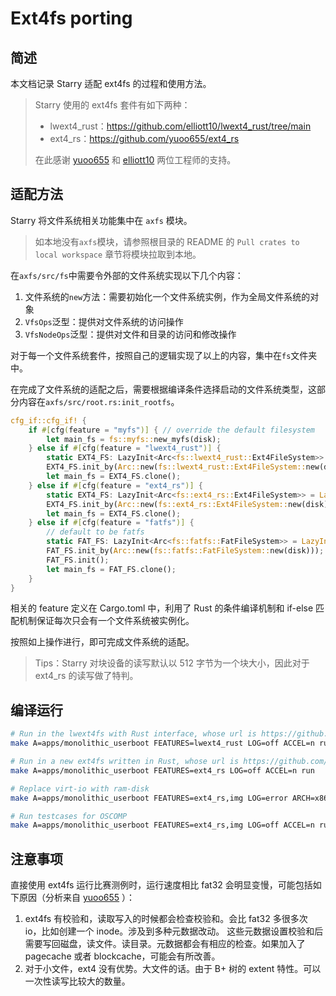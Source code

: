 # Ext4fs porting

## 简述

本文档记录 Starry 适配 ext4fs 的过程和使用方法。

> Starry 使用的 ext4fs 套件有如下两种：
>
> - lwext4_rust：https://github.com/elliott10/lwext4_rust/tree/main
> - ext4_rs：https://github.com/yuoo655/ext4_rs
>
> 在此感谢 [yuoo655](https://github.com/yuoo655) 和 [elliott10](https://github.com/elliott10/) 两位工程师的支持。



## 适配方法

Starry 将文件系统相关功能集中在 `axfs` 模块。

> 如本地没有`axfs`模块，请参照根目录的 README 的 `Pull crates to local workspace` 章节将模块拉取到本地。

在`axfs/src/fs`中需要令外部的文件系统实现以下几个内容：

1. 文件系统的`new`方法：需要初始化一个文件系统实例，作为全局文件系统的对象
2. `VfsOps`泛型：提供对文件系统的访问操作
3. `VfsNodeOps`泛型：提供对文件和目录的访问和修改操作

对于每一个文件系统套件，按照自己的逻辑实现了以上的内容，集中在`fs`文件夹中。

在完成了文件系统的适配之后，需要根据编译条件选择启动的文件系统类型，这部分内容在`axfs/src/root.rs:init_rootfs`。

```rust
cfg_if::cfg_if! {
    if #[cfg(feature = "myfs")] { // override the default filesystem
        let main_fs = fs::myfs::new_myfs(disk);
    } else if #[cfg(feature = "lwext4_rust")] {
        static EXT4_FS: LazyInit<Arc<fs::lwext4_rust::Ext4FileSystem>> = LazyInit::new();
        EXT4_FS.init_by(Arc::new(fs::lwext4_rust::Ext4FileSystem::new(disk)));
        let main_fs = EXT4_FS.clone();
    } else if #[cfg(feature = "ext4_rs")] {
        static EXT4_FS: LazyInit<Arc<fs::ext4_rs::Ext4FileSystem>> = LazyInit::new();
        EXT4_FS.init_by(Arc::new(fs::ext4_rs::Ext4FileSystem::new(disk)));
        let main_fs = EXT4_FS.clone();
    } else if #[cfg(feature = "fatfs")] {
        // default to be fatfs
        static FAT_FS: LazyInit<Arc<fs::fatfs::FatFileSystem>> = LazyInit::new();
        FAT_FS.init_by(Arc::new(fs::fatfs::FatFileSystem::new(disk)));
        FAT_FS.init();
        let main_fs = FAT_FS.clone();
    }
}
```

相关的 feature 定义在 Cargo.toml 中，利用了 Rust 的条件编译机制和 if-else 匹配机制保证每次只会有一个文件系统被实例化。

按照如上操作进行，即可完成文件系统的适配。



> Tips：Starry 对块设备的读写默认以 512 字节为一个块大小，因此对于 ext4_rs 的读写做了特判。



## 编译运行

```sh
# Run in the lwext4fs with Rust interface, whose url is https://github.com/elliott10/lwext4_rust.
make A=apps/monolithic_userboot FEATURES=lwext4_rust LOG=off ACCEL=n run

# Run in a new ext4fs written in Rust, whose url is https://github.com/yuoo655/ext4_rs.
make A=apps/monolithic_userboot FEATURES=ext4_rs LOG=off ACCEL=n run

# Replace virt-io with ram-disk
make A=apps/monolithic_userboot FEATURES=ext4_rs,img LOG=error ARCH=x86_64 ACCEL=n run

# Run testcases for OSCOMP
make A=apps/monolithic_userboot FEATURES=ext4_rs,img LOG=off ACCEL=n run APP_FEATURES=batch
```



## 注意事项

直接使用 ext4fs 运行比赛测例时，运行速度相比 fat32 会明显变慢，可能包括如下原因（分析来自 [yuoo655](https://github.com/yuoo655) ）：

1. ext4fs 有校验和，读取写入的时候都会检查校验和。会比 fat32 多很多次 io，比如创建一个 inode。涉及到多种元数据改动。 这些元数据设置校验和后需要写回磁盘，读文件。读目录。元数据都会有相应的检查。如果加入了 pagecache 或者 blockcache，可能会有所改善。
2. 对于小文件，ext4 没有优势。大文件的话。由于 B+ 树的 extent 特性。可以一次性读写比较大的数量。


